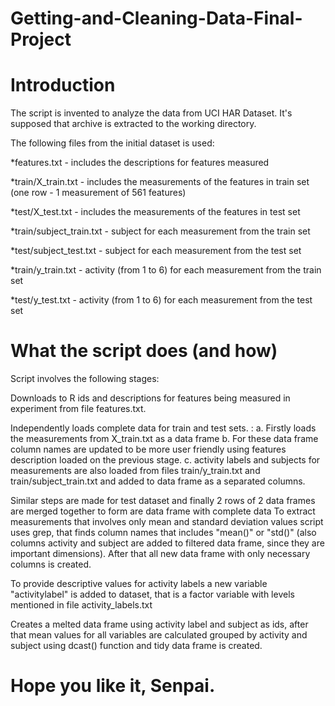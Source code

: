 # Getting-and-Cleaning-Data-Final-Project

# Introduction 
The script is invented to analyze the data from UCI HAR Dataset. It's supposed that archive is extracted to the working directory.

The following files from the initial dataset is used:

*features.txt - includes the descriptions for features measured

*train/X_train.txt - includes the measurements of the features in train set (one row - 1 measurement of 561 features)

*test/X_test.txt - includes the measurements of the features in test set

*train/subject_train.txt - subject for each measurement from the train set

*test/subject_test.txt - subject for each measurement from the test set

*train/y_train.txt - activity (from 1 to 6) for each measurement from the train set

*test/y_test.txt - activity (from 1 to 6) for each measurement from the test set


# What the script does (and how)

Script involves the following stages:

Downloads to R ids and descriptions for features being measured in experiment from file features.txt.

Independently loads complete data for train and test sets. :
a. Firstly loads the measurements from X_train.txt as a data frame
b. For these data frame column names are updated to be more user friendly using features description loaded on the previous stage. 
c. activity labels and subjects for measurements are also loaded from files train/y_train.txt and train/subject_train.txt and added to data frame as a separated columns.

Similar steps are made for test dataset and finally 2 rows of 2 data frames are merged together to form are data frame with complete data 
To extract measurements that involves only mean and standard deviation values script uses grep, that finds column names that includes "mean()" or "std()" (also columns activity and subject are added to filtered data frame, since they are important dimensions). After that all new data frame with only necessary columns is created. 

To provide descriptive values for activity labels a new variable "activitylabel" is added to dataset, that is a factor variable with levels mentioned in file activity_labels.txt 

Creates a melted data frame using activity label and subject as ids, after that mean values for all variables are calculated grouped by activity and subject using dcast() function and tidy data frame is created. 


#  Hope you like it, Senpai.
